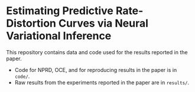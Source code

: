 # Estimating Predictive Rate-Distortion Curves via Neural Variational Inference

This repository contains data and code used for the results reported in the paper.

* Code for NPRD, OCE, and for reproducing results in the paper is in `code/`.
* Raw results from the experiments reported in the paper are in `results/`.



